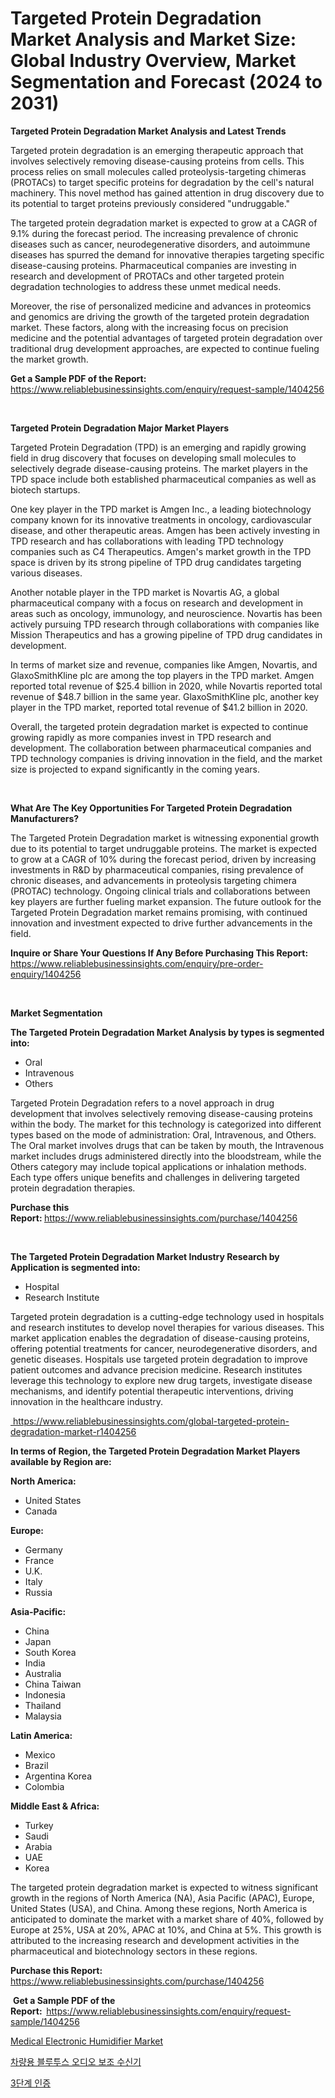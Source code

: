 <p><h1>Targeted Protein Degradation Market Analysis and Market Size: Global Industry Overview, Market Segmentation and Forecast (2024 to 2031)</h1></p><p><strong>Targeted Protein Degradation Market Analysis and Latest Trends</strong></p>
<p><p>Targeted protein degradation is an emerging therapeutic approach that involves selectively removing disease-causing proteins from cells. This process relies on small molecules called proteolysis-targeting chimeras (PROTACs) to target specific proteins for degradation by the cell's natural machinery. This novel method has gained attention in drug discovery due to its potential to target proteins previously considered "undruggable."</p><p>The targeted protein degradation market is expected to grow at a CAGR of 9.1% during the forecast period. The increasing prevalence of chronic diseases such as cancer, neurodegenerative disorders, and autoimmune diseases has spurred the demand for innovative therapies targeting specific disease-causing proteins. Pharmaceutical companies are investing in research and development of PROTACs and other targeted protein degradation technologies to address these unmet medical needs.</p><p>Moreover, the rise of personalized medicine and advances in proteomics and genomics are driving the growth of the targeted protein degradation market. These factors, along with the increasing focus on precision medicine and the potential advantages of targeted protein degradation over traditional drug development approaches, are expected to continue fueling the market growth.</p></p>
<p><strong>Get a Sample PDF of the Report:&nbsp;</strong> <a href="https://www.reliablebusinessinsights.com/enquiry/request-sample/1404256">https://www.reliablebusinessinsights.com/enquiry/request-sample/1404256</a></p>
<p>&nbsp;</p>
<p><strong>Targeted Protein Degradation Major Market Players</strong></p>
<p><p>Targeted Protein Degradation (TPD) is an emerging and rapidly growing field in drug discovery that focuses on developing small molecules to selectively degrade disease-causing proteins. The market players in the TPD space include both established pharmaceutical companies as well as biotech startups.</p><p>One key player in the TPD market is Amgen Inc., a leading biotechnology company known for its innovative treatments in oncology, cardiovascular disease, and other therapeutic areas. Amgen has been actively investing in TPD research and has collaborations with leading TPD technology companies such as C4 Therapeutics. Amgen's market growth in the TPD space is driven by its strong pipeline of TPD drug candidates targeting various diseases.</p><p>Another notable player in the TPD market is Novartis AG, a global pharmaceutical company with a focus on research and development in areas such as oncology, immunology, and neuroscience. Novartis has been actively pursuing TPD research through collaborations with companies like Mission Therapeutics and has a growing pipeline of TPD drug candidates in development.</p><p>In terms of market size and revenue, companies like Amgen, Novartis, and GlaxoSmithKline plc are among the top players in the TPD market. Amgen reported total revenue of $25.4 billion in 2020, while Novartis reported total revenue of $48.7 billion in the same year. GlaxoSmithKline plc, another key player in the TPD market, reported total revenue of $41.2 billion in 2020.</p><p>Overall, the targeted protein degradation market is expected to continue growing rapidly as more companies invest in TPD research and development. The collaboration between pharmaceutical companies and TPD technology companies is driving innovation in the field, and the market size is projected to expand significantly in the coming years.</p></p>
<p>&nbsp;</p>
<p><strong>What Are The Key Opportunities For Targeted Protein Degradation Manufacturers?</strong></p>
<p><p>The Targeted Protein Degradation market is witnessing exponential growth due to its potential to target undruggable proteins. The market is expected to grow at a CAGR of 10% during the forecast period, driven by increasing investments in R&D by pharmaceutical companies, rising prevalence of chronic diseases, and advancements in proteolysis targeting chimera (PROTAC) technology. Ongoing clinical trials and collaborations between key players are further fueling market expansion. The future outlook for the Targeted Protein Degradation market remains promising, with continued innovation and investment expected to drive further advancements in the field.</p></p>
<p><strong>Inquire or Share Your Questions If Any Before Purchasing This Report:</strong> <a href="https://www.reliablebusinessinsights.com/enquiry/pre-order-enquiry/1404256">https://www.reliablebusinessinsights.com/enquiry/pre-order-enquiry/1404256</a></p>
<p>&nbsp;</p>
<p><strong>Market Segmentation</strong></p>
<p><strong>The Targeted Protein Degradation Market Analysis by types is segmented into:</strong></p>
<p><ul><li>Oral</li><li>Intravenous</li><li>Others</li></ul></p>
<p><p>Targeted Protein Degradation refers to a novel approach in drug development that involves selectively removing disease-causing proteins within the body. The market for this technology is categorized into different types based on the mode of administration: Oral, Intravenous, and Others. The Oral market involves drugs that can be taken by mouth, the Intravenous market includes drugs administered directly into the bloodstream, while the Others category may include topical applications or inhalation methods. Each type offers unique benefits and challenges in delivering targeted protein degradation therapies.</p></p>
<p><strong>Purchase this Report:&nbsp;</strong><a href="https://www.reliablebusinessinsights.com/purchase/1404256">https://www.reliablebusinessinsights.com/purchase/1404256</a></p>
<p>&nbsp;</p>
<p><strong>The Targeted Protein Degradation Market Industry Research by Application is segmented into:</strong></p>
<p><ul><li>Hospital</li><li>Research Institute</li></ul></p>
<p><p>Targeted protein degradation is a cutting-edge technology used in hospitals and research institutes to develop novel therapies for various diseases. This market application enables the degradation of disease-causing proteins, offering potential treatments for cancer, neurodegenerative disorders, and genetic diseases. Hospitals use targeted protein degradation to improve patient outcomes and advance precision medicine. Research institutes leverage this technology to explore new drug targets, investigate disease mechanisms, and identify potential therapeutic interventions, driving innovation in the healthcare industry.</p></p>
<p><a href="https://www.reliablebusinessinsights.com/global-targeted-protein-degradation-market-r1404256">&nbsp;https://www.reliablebusinessinsights.com/global-targeted-protein-degradation-market-r1404256</a></p>
<p><strong>In terms of Region, the Targeted Protein Degradation Market Players available by Region are:</strong></p>
<p>
    <p> <strong> North America: </strong>
        <ul>
            <li>United States</li>
            <li>Canada</li>
        </ul>
        </p> 
    <p> <strong> Europe: </strong>
        <ul>
            <li>Germany</li>
            <li>France</li>
            <li>U.K.</li>
            <li>Italy</li>
            <li>Russia</li>
        </ul>
        </p> 
    <p> <strong> Asia-Pacific: </strong>
        <ul>
            <li>China</li>
            <li>Japan</li>
            <li>South Korea</li>
            <li>India</li>
            <li>Australia</li>
            <li>China Taiwan</li>
            <li>Indonesia</li>
            <li>Thailand</li>
            <li>Malaysia</li>
        </ul>
        </p> 
    <p> <strong> Latin America: </strong>
        <ul>
            <li>Mexico</li>
            <li>Brazil</li>
            <li>Argentina Korea</li>
            <li>Colombia</li>
        </ul>
        </p> 
    <p> <strong> Middle East & Africa: </strong>
        <ul>
            <li>Turkey</li>
            <li>Saudi</li>
            <li>Arabia</li>
            <li>UAE</li>
            <li>Korea</li>
        </ul>
    </p>
    </p>
<p><p>The targeted protein degradation market is expected to witness significant growth in the regions of North America (NA), Asia Pacific (APAC), Europe, United States (USA), and China. Among these regions, North America is anticipated to dominate the market with a market share of 40%, followed by Europe at 25%, USA at 20%, APAC at 10%, and China at 5%. This growth is attributed to the increasing research and development activities in the pharmaceutical and biotechnology sectors in these regions.</p></p>
<p><strong>Purchase this Report: </strong><a href="https://www.reliablebusinessinsights.com/purchase/1404256">https://www.reliablebusinessinsights.com/purchase/1404256</a></p>
<p>&nbsp;<strong>Get a Sample PDF of the Report:&nbsp;&nbsp;</strong><a href="https://www.reliablebusinessinsights.com/enquiry/request-sample/1404256">https://www.reliablebusinessinsights.com/enquiry/request-sample/1404256</a></p>
<p><strong></strong></p>
<p><p><a href="https://view.publitas.com/reportprime-1/deep-dive-into-the-medical-electronic-humidifier-market-itstrends-market-segmentation-and-competitive-analysis/">Medical Electronic Humidifier Market</a></p><p><a href="https://medium.com/@darkslegends0_32947/2024%EB%85%84%EB%B6%80%ED%84%B0-2031%EB%85%84%EA%B9%8C%EC%A7%80%EC%9D%98-%EC%9E%90%EB%8F%99%EC%B0%A8-%EB%B8%94%EB%A3%A8%ED%88%AC%EC%8A%A4-%EC%98%A4%EB%94%94%EC%98%A4-%EB%B3%B4%EC%A1%B0-%EC%88%98%EC%8B%A0%EA%B8%B0-%EC%8B%9C%EC%9E%A5-%EC%8B%A0%ED%9D%A5-%EB%8F%99%ED%96%A5-%EB%B0%8F-%EB%AF%B8%EB%9E%98-%EC%A0%84%EB%A7%9D-612b0a858c62">차량용 블루투스 오디오 보조 수신기</a></p><p><a href="https://medium.com/@electat2023/%EA%B8%80%EB%A1%9C%EB%B2%8C-%EC%84%B8-%EA%B0%80%EC%A7%80-%EC%9A%94%EC%9D%B8-%EC%9D%B8%EC%A6%9D-%EC%8B%9C%EC%9E%A5-%EA%B7%9C%EB%AA%A8-%EB%B0%8F-%EC%A0%90%EC%9C%A0%EC%9C%A8-%EB%B6%84%EC%84%9D-%EC%A0%9C%ED%92%88-%EC%9C%A0%ED%98%95%EB%B3%84-%EC%9D%91%EC%9A%A9-%ED%94%84%EB%A1%9C%EA%B7%B8%EB%9E%A8%EB%B3%84-%EC%A7%80%EC%97%AD%EB%B3%84-%EC%98%88%EC%B8%A1-2024-2031-c25acdee3ad2">3단계 인증</a></p></p>